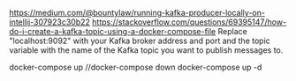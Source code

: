 https://medium.com/@bountylaw/running-kafka-producer-locally-on-intellij-307923c30b22
https://stackoverflow.com/questions/69395147/how-do-i-create-a-kafka-topic-using-a-docker-compose-file
Replace "localhost:9092" with your Kafka broker address and port and the topic variable with the name of the
Kafka topic you want to publish messages to.


docker-compose up //docker-compose down   docker-compose up  -d